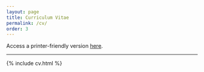 ```yaml
---
layout: page
title: Curriculum Vitae
permalink: /cv/
order: 3
---
```


Access a printer-friendly version [here](/cv/printer_friendly/).
<hr/>
{% include cv.html %}
